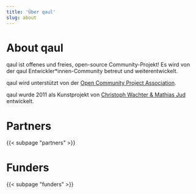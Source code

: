 ```yaml
---
title: 'Über qaul'
slug: about
---
```


# About qaul

qaul ist offenes und freies, open-source Community-Projekt! Es wird von der qaul Entwickler*innen-Community betreut und weiterentwickelt.

qaul wird unterstützt von der [Open Community Project Association](https://ocpa.ch).

qaul wurde 2011 als Kunstprojekt von [Christoph Wachter & Mathias Jud](https://www.wachter-jud.net) entwickelt.


# Partners

{{< subpage "partners" >}}


# Funders

{{< subpage "funders" >}}
